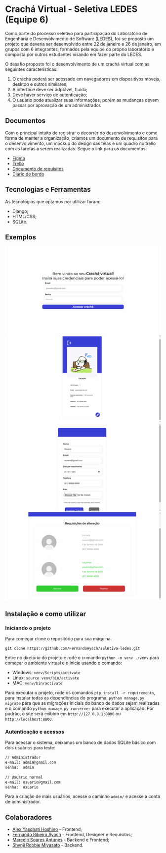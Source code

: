 ﻿# Crachá Virtual - Seletiva LEDES (Equipe 6)
Como parte do processo seletivo para participação do Laboratório de Engenharia e Desenvolvimento de Software (LEDES), foi-se proposto um projeto que deveria ser desenvolvido entre 22 de janeiro e 26 de janeiro, em grupos com 6 integrantes, formados pela equipe do próprio laboratório e composta por outros estudantes visando em fazer parte do LEDES.

O desafio proposto foi o desenvolvimento de um crachá virtual com as seguintes características:
1. O crachá poderá ser acessado em navegadores em dispositivos móveis, desktop e outros similares;
2. A interface deve ser adptável, fluída;
3. Deve haver serviço de autenticação;
4. O usuário pode atualizar suas informações, porém as mudanças devem passar por aprovação de um administrador.


## Documentos
Com o principal intuito de registrar o decorrer do desenvolvimento e como forma de manter a organização, criamos um documento de requisitos para o desenvolvimento, um mockup do design das telas e um quadro no trello com as tarefas a serem realizadas. Segue o link para os documentos:

- [Figma](https://www.figma.com/file/Hyn2tKWl1JuWCZFbvYM85K/Design-Seletiva-LEDES?type=design&mode=design)
- [Trello](https://trello.com/b/arx6hunl/seletiva-ledes)
- [Documento de requisitos](https://docs.google.com/document/d/1-h-CMDqq4-RB2DNmR4LUarToD2kkioz9OwV0J1W-0kg/edit?usp=sharing)
- [Diário de bordo](https://docs.google.com/document/d/1WOYaRHx70UExSh3XBaVFfx74dkg7iEWIlHOCAHFB1YM/edit?usp=sharing)


## Tecnologias e Ferramentas
As tecnologias que optamos por utilizar foram:

- Django;
- HTML/CSS;
- SQLite.


## Exemplos
![Tela de login](photos/login-screen.png?raw=true "Tela de login")
![Crachá](photos/cracha.png?raw=true "Crachá")
![Editar usuário](photos/editar-usuario.png?raw=true "Tela para usuário alterar suas informações")
![Tela do admin](photos/admin.png?raw=true "Tela para o administrador aprovar/rejeitar alterações de informações")

## Instalação e como utilizar

### Iniciando o projeto
Para começar clone o repositório para sua máquina.
```
git clone https://github.com/FernandoAyach/seletiva-ledes.git
```

Entre no diretório do projeto e rode o comando `python -m venv ./venv` para começar o ambiente virtual e o inicie usando o comando:
- Windows: `venv/Scripts/activate`
- Linux: `source venv/bin/activate`
- MAC: `venv/bin/activate`

Para executar o projeto, rode os comandos `pip install -r requirements`, para instalar todas as dependências do programa, `python manage.py migrate` para que as migrações iniciais do banco de dados sejam realizadas e o comando `python manage.py runserver` para executar a aplicação. Por padrão, o site será exibido em `http://127.0.0.1:8000` ou `http://localhost:8000`.


### Autenticação e acessos
Para acessar o sistema, deixamos um banco de dados SQLite básico com dois usuários para teste:
```
// Administrador
e-mail: admin@gmail.com
senha:  admin

// Usuário normal
e-mail: usuario@gmail.com
senha:  usuario
```

Para a criação de mais usuários, acesse o caminho `admin/` e acesse a conta de administrador.


## Colaboradores
- [Alex Yasohati Hoshino](https://github.com/hoshino88) - Frontend;
- [Fernando Ribeiro Ayach](https://github.com/FernandoAyach) - Frontend, Designer e Requisitos;
- [Marcelo Soares Antunes](https://github.com/Mar-1) - Backend e Frontend;
- [Shynji Robbie Miyasato](https://github.com/mshynji) - Backend.
